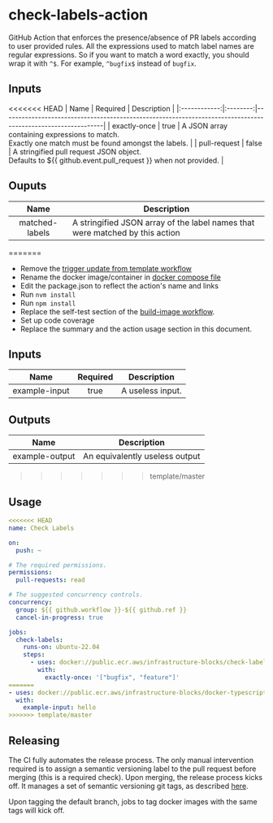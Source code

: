 # check-labels-action

GitHub Action that enforces the presence/absence of PR labels according to user provided rules. All the expressions
used to match label names are regular expressions. So if you want to match a word exactly, you should wrap it with
`^$`. For example, `^bugfix$` instead of `bugfix`.

## Inputs

<<<<<<< HEAD
|     Name     | Required | Description                                                                                                 |
|:------------:|:--------:|-------------------------------------------------------------------------------------------------------------|
| exactly-once |   true   | A JSON array containing expressions to match.<br/> Exactly one match must be found amongst the labels.      |
| pull-request |  false   | A stringified pull request JSON object.<br> Defaults to ${{ github.event.pull_request }} when not provided. |

## Ouputs

|      Name      | Description                                                                  |
|:--------------:|------------------------------------------------------------------------------|
| matched-labels | A stringified JSON array of the label names that were matched by this action |
=======
- Remove the [trigger update from template workflow](.github/workflows/trigger-update-from-template.yml)
- Rename the docker image/container in [docker compose file](./docker/docker-compose.yml)
- Edit the package.json to reflect the action's name and links
- Run `nvm install`
- Run `npm install`
- Replace the self-test section of the [build-image workflow](.github/workflows/build-image.yml).
- Set up code coverage
- Replace the summary and the action usage section in this document.

## Inputs

|    Name       | Required | Description      |
|:-------------:|:--------:|------------------|
| example-input |  true    | A useless input. |

## Outputs

|     Name       | Description                    |
|:--------------:|--------------------------------|
| example-output | An equivalently useless output |
>>>>>>> template/master

## Usage

```yaml
<<<<<<< HEAD
name: Check Labels

on:
  push: ~

# The required permissions.
permissions:
  pull-requests: read

# The suggested concurrency controls.
concurrency:
  group: ${{ github.workflow }}-${{ github.ref }}
  cancel-in-progress: true

jobs:
  check-labels:
    runs-on: ubuntu-22.04
    steps:
      - uses: docker://public.ecr.aws/infrastructure-blocks/check-labels-action:v2
        with:
          exactly-once: '["bugfix", "feature"]'
=======
- uses: docker://public.ecr.aws/infrastructure-blocks/docker-typescript-action-template:v1
  with:
    example-input: hello
>>>>>>> template/master
```

## Releasing

The CI fully automates the release process. The only manual intervention required is to assign a semantic
versioning label to the pull request before merging (this is a required check). Upon merging, the
release process kicks off. It manages a set of semantic versioning git tags,
as described [here](https://github.com/infrastructure-blocks/git-tag-semver-action).

Upon tagging the default branch, jobs to tag docker images with the same tags will kick off.
